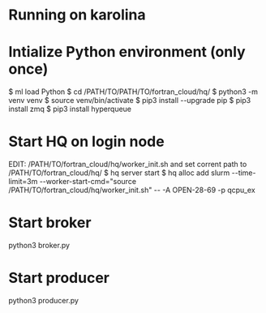 # Running on karolina

# Intialize Python environment (only once)
$ ml load Python
$ cd /PATH/TO/PATH/TO/fortran_cloud/hq/
$ python3 -m venv venv
$ source venv/bin/activate
$ pip3 install --upgrade pip
$ pip3 install zmq
$ pip3 install hyperqueue

# Start HQ on login node
EDIT: /PATH/TO/fortran_cloud/hq/worker_init.sh
and set corrent path to /PATH/TO/fortran_cloud/hq/
$ hq server start
$ hq alloc add slurm --time-limit=3m --worker-start-cmd="source /PATH/TO/fortran_cloud/hq/worker_init.sh" -- -A OPEN-28-69 -p qcpu_ex

# Start broker
python3 broker.py

# Start producer
python3 producer.py
